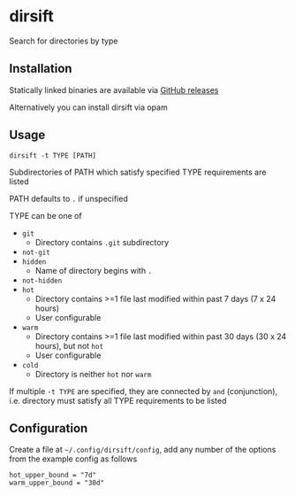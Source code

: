 # dirsift

Search for directories by type

## Installation

Statically linked binaries are available via [GitHub releases](https://github.com/darrenldl/dirsift/releases)

Alternatively you can install dirsift via opam

## Usage

```
dirsift -t TYPE [PATH]
```

Subdirectories of PATH which satisfy specified TYPE requirements are listed

PATH defaults to `.` if unspecified

TYPE can be one of
- `git`
  - Directory contains `.git` subdirectory
- `not-git`
- `hidden`
  - Name of directory begins with `.`
- `not-hidden`
- `hot`
  - Directory contains >=1 file last modified within past 7 days (7 x 24 hours)
  - User configurable
- `warm`
  - Directory contains >=1 file last modified within past 30 days (30 x 24 hours), but not `hot`
  - User configurable
- `cold`
  - Directory is neither `hot` nor `warm`

If multiple `-t TYPE` are specified, they are connected by `and` (conjunction),
i.e. directory must satisfy all TYPE requirements to be listed

## Configuration

Create a file at `~/.config/dirsift/config`, add any number of the options
from the example config as follows

```
hot_upper_bound = "7d"
warm_upper_bound = "30d"
```
